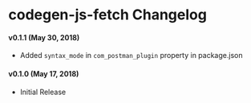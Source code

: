 # codegen-js-fetch Changelog

#### v0.1.1 (May 30, 2018)
* Added `syntax_mode` in `com_postman_plugin` property in package.json

#### v0.1.0 (May 17, 2018)
* Initial Release